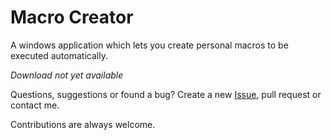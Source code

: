 # Macro Creator
A windows application which lets you create personal macros to be executed automatically.

*Download not yet available*

Questions, suggestions or found a bug? Create a new [Issue](https://github.com/damr-/personal-macro-creator/issues), pull request or contact me.

Contributions are always welcome.
